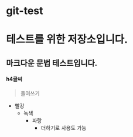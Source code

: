# git-test
테스트를 위한 저장소입니다.
===============
마크다운 문법 테스트입니다.
-----------------
#### h4글씨
>들여쓰기

* 빨강
  * 녹색
    * 파랑
      + 더하기로 사용도 가능
